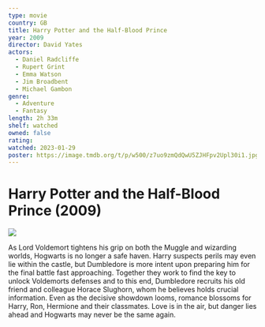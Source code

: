 ```yaml
---
type: movie
country: GB
title: Harry Potter and the Half-Blood Prince
year: 2009
director: David Yates
actors:
  - Daniel Radcliffe
  - Rupert Grint
  - Emma Watson
  - Jim Broadbent
  - Michael Gambon
genre:
  - Adventure
  - Fantasy
length: 2h 33m
shelf: watched
owned: false
rating:
watched: 2023-01-29
poster: https://image.tmdb.org/t/p/w500/z7uo9zmQdQwU5ZJHFpv2Upl30i1.jpg
---
```


# Harry Potter and the Half-Blood Prince (2009)

![](https://image.tmdb.org/t/p/w500/z7uo9zmQdQwU5ZJHFpv2Upl30i1.jpg)

As Lord Voldemort tightens his grip on both the Muggle and wizarding worlds, Hogwarts is no longer a safe haven. Harry suspects perils may even lie within the castle, but Dumbledore is more intent upon preparing him for the final battle fast approaching. Together they work to find the key to unlock Voldemorts defenses and to this end, Dumbledore recruits his old friend and colleague Horace Slughorn, whom he believes holds crucial information. Even as the decisive showdown looms, romance blossoms for Harry, Ron, Hermione and their classmates. Love is in the air, but danger lies ahead and Hogwarts may never be the same again.